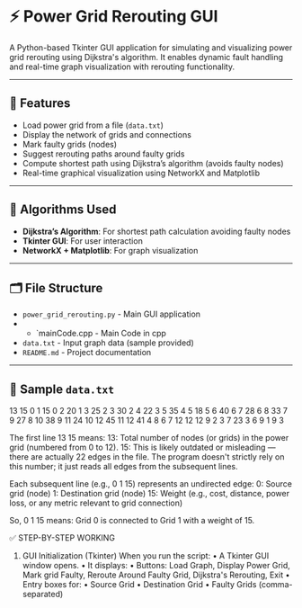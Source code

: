 # ⚡ Power Grid Rerouting GUI

A Python-based Tkinter GUI application for simulating and visualizing power grid rerouting using Dijkstra's algorithm. It enables dynamic fault handling and real-time graph visualization with rerouting functionality.

---

## 🚀 Features

- Load power grid from a file (`data.txt`)
- Display the network of grids and connections
- Mark faulty grids (nodes)
- Suggest rerouting paths around faulty grids
- Compute shortest path using Dijkstra’s algorithm (avoids faulty nodes)
- Real-time graphical visualization using NetworkX and Matplotlib

---

## 🧠 Algorithms Used

- **Dijkstra’s Algorithm**: For shortest path calculation avoiding faulty nodes
- **Tkinter GUI**: For user interaction
- **NetworkX + Matplotlib**: For graph visualization

---

## 🗂️ File Structure

- `power_grid_rerouting.py` - Main GUI application
- - `mainCode.cpp - Main Code in cpp
- `data.txt` - Input graph data (sample provided)
- `README.md` - Project documentation

---

## 📝 Sample `data.txt`

13 15
0 1 15
0 2 20
1 3 25
2 3 30
2 4 22
3 5 35
4 5 18
5 6 40
6 7 28
6 8 33
7 9 27
8 10 38
9 11 24
10 12 45
11 12 41
4 8 6
7 12 12
12 9 2
3 7 23
3 6 9
1 9 3


The first line 13 15 means:
13: Total number of nodes (or grids) in the power grid (numbered from 0 to 12).
15: This is likely outdated or misleading — there are actually 22 edges in the file. The program doesn't strictly rely on this number; it just reads all edges from the subsequent lines.

Each subsequent line (e.g., 0 1 15) represents an undirected edge:
0: Source grid (node)
1: Destination grid (node)
15: Weight (e.g., cost, distance, power loss, or any metric relevant to grid connection)

So, 0 1 15 means:
Grid 0 is connected to Grid 1 with a weight of 15.


✅ STEP-BY-STEP WORKING

1. GUI Initialization (Tkinter)
When you run the script:
•	A Tkinter GUI window opens.
•	It displays:
      •   Buttons: Load Graph, Display Power Grid, Mark grid Faulty, Reroute Around Faulty Grid, Dijkstra's Rerouting, Exit
	  •   Entry boxes for:
           •   Source Grid
	       •   Destination Grid
	       •   Faulty Grids (comma-separated)



